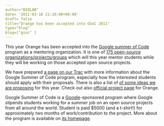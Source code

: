 ```yaml
---
author="BIOLAB"
date= '2011-03-18 21:10:00+00:00'
draft= false
title="Orange has been accepted into GSoC 2011"
type="blog"
blog=["gsoc" ]
---
```


This year Orange has been accepted into the [Google summer of Code](http://socghop.appspot.com/gsoc/homepage/google/gsoc2011) program as a mentoring organization. It is one of [175 open-source organizations/projects/groups](http://socghop.appspot.com/gsoc/accepted_orgs/google/gsoc2011) which will this year mentor students while they will be working on those accepted open source projects.

We have prepared [a page on our Trac](http://orange.biolab.si/trac/intertrac/wiki%3AGSoC) with more information about the Google Summer of Code program, especially how the interested students should apply with their proposals. There is also a list of [of some ideas we are proposing](http://orange.biolab.si/trac/intertrac/wiki%3AGSoC/Ideas) for this year. Check out also [official project page](http://socghop.appspot.com/gsoc/org/google/gsoc2011/orange) for Orange.

Google Summer of Code is a [Google](http://www.google.com/)-sponsored program where Google stipends students working for a summer job on an open source projects from all around the world. Student is paid $5000 (and a t-shirt!) for approximately two months of work/contribution to the project. More about the program is available on [its homepage](http://socghop.appspot.com/).
